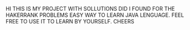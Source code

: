 HI
THIS IS MY PROJECT WITH SOLLUTIONS DID I FOUND FOR THE HAKERRANK PROBLEMS
EASY WAY TO LEARN JAVA LENGUAGE.
FEEL FREE TO USE IT TO LEARN BY YOURSELF.
CHEERS
